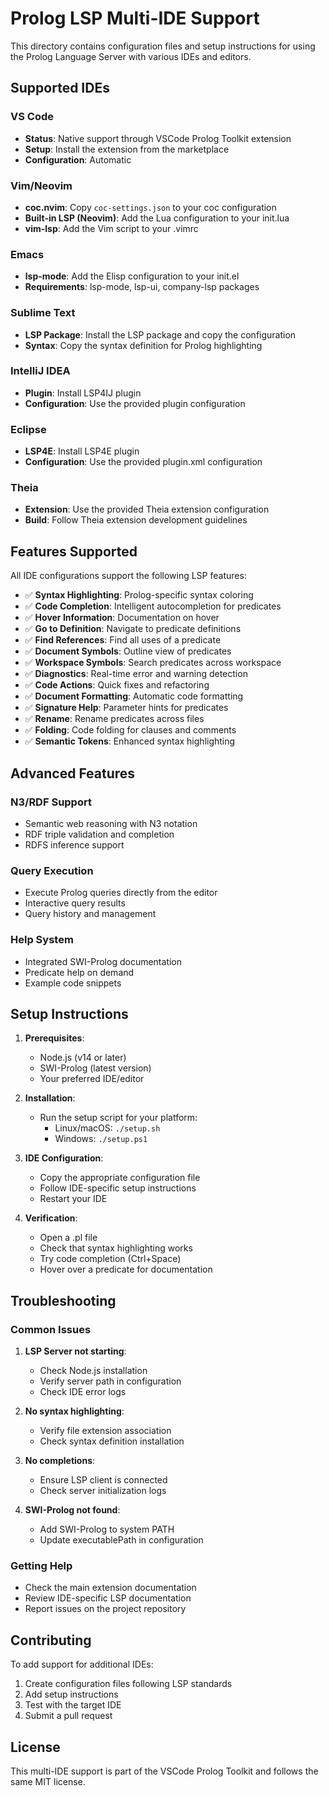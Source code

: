 # Prolog LSP Multi-IDE Support

This directory contains configuration files and setup instructions for using the Prolog Language Server with various IDEs and editors.

## Supported IDEs

### VS Code
- **Status**: Native support through VSCode Prolog Toolkit extension
- **Setup**: Install the extension from the marketplace
- **Configuration**: Automatic

### Vim/Neovim
- **coc.nvim**: Copy `coc-settings.json` to your coc configuration
- **Built-in LSP (Neovim)**: Add the Lua configuration to your init.lua
- **vim-lsp**: Add the Vim script to your .vimrc

### Emacs
- **lsp-mode**: Add the Elisp configuration to your init.el
- **Requirements**: lsp-mode, lsp-ui, company-lsp packages

### Sublime Text
- **LSP Package**: Install the LSP package and copy the configuration
- **Syntax**: Copy the syntax definition for Prolog highlighting

### IntelliJ IDEA
- **Plugin**: Install LSP4IJ plugin
- **Configuration**: Use the provided plugin configuration

### Eclipse
- **LSP4E**: Install LSP4E plugin
- **Configuration**: Use the provided plugin.xml configuration

### Theia
- **Extension**: Use the provided Theia extension configuration
- **Build**: Follow Theia extension development guidelines

## Features Supported

All IDE configurations support the following LSP features:

- ✅ **Syntax Highlighting**: Prolog-specific syntax coloring
- ✅ **Code Completion**: Intelligent autocompletion for predicates
- ✅ **Hover Information**: Documentation on hover
- ✅ **Go to Definition**: Navigate to predicate definitions
- ✅ **Find References**: Find all uses of a predicate
- ✅ **Document Symbols**: Outline view of predicates
- ✅ **Workspace Symbols**: Search predicates across workspace
- ✅ **Diagnostics**: Real-time error and warning detection
- ✅ **Code Actions**: Quick fixes and refactoring
- ✅ **Document Formatting**: Automatic code formatting
- ✅ **Signature Help**: Parameter hints for predicates
- ✅ **Rename**: Rename predicates across files
- ✅ **Folding**: Code folding for clauses and comments
- ✅ **Semantic Tokens**: Enhanced syntax highlighting

## Advanced Features

### N3/RDF Support
- Semantic web reasoning with N3 notation
- RDF triple validation and completion
- RDFS inference support

### Query Execution
- Execute Prolog queries directly from the editor
- Interactive query results
- Query history and management

### Help System
- Integrated SWI-Prolog documentation
- Predicate help on demand
- Example code snippets

## Setup Instructions

1. **Prerequisites**:
   - Node.js (v14 or later)
   - SWI-Prolog (latest version)
   - Your preferred IDE/editor

2. **Installation**:
   - Run the setup script for your platform:
     - Linux/macOS: `./setup.sh`
     - Windows: `./setup.ps1`

3. **IDE Configuration**:
   - Copy the appropriate configuration file
   - Follow IDE-specific setup instructions
   - Restart your IDE

4. **Verification**:
   - Open a .pl file
   - Check that syntax highlighting works
   - Try code completion (Ctrl+Space)
   - Hover over a predicate for documentation

## Troubleshooting

### Common Issues

1. **LSP Server not starting**:
   - Check Node.js installation
   - Verify server path in configuration
   - Check IDE error logs

2. **No syntax highlighting**:
   - Verify file extension association
   - Check syntax definition installation

3. **No completions**:
   - Ensure LSP client is connected
   - Check server initialization logs

4. **SWI-Prolog not found**:
   - Add SWI-Prolog to system PATH
   - Update executablePath in configuration

### Getting Help

- Check the main extension documentation
- Review IDE-specific LSP documentation
- Report issues on the project repository

## Contributing

To add support for additional IDEs:

1. Create configuration files following LSP standards
2. Add setup instructions
3. Test with the target IDE
4. Submit a pull request

## License

This multi-IDE support is part of the VSCode Prolog Toolkit and follows the same MIT license.
